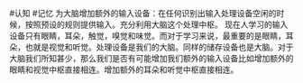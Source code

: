 #认知 #记忆 
为大脑增加额外的输入设备：在任何识别出输入处理设备空闲的时候，按照预设的规则提供输入。充分利用大脑这个处理中枢。 
现在人学习的输入设备只有眼睛，耳朵，触觉，嗅觉和味觉。而对于学习来说，最重要的是眼睛，耳朵，也就是视觉和听觉。处理设备是我们的大脑。同样的储存设备也是大脑。对于大脑我们所知甚少，那么我们是否有可能增加我们额外的输入设备比如增加额外的眼睛和视觉中枢直接相连。增加额外的耳朵和听觉中枢直接相连。